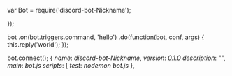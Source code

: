 var Bot = require('discord-bot-Nickname');
 
});
 
bot
    .on(bot.triggers.command, 'hello')
    .do(function(bot, conf, args) {
        this.reply('world');
    });
 
bot.connect();
{
*name*: *discord-bot-Nickname*,
*version*: *0.1.0*
*description*: "",
*main*: *bot.js*
*scripts*: [
*test*: *nodemon bot.js*
},
